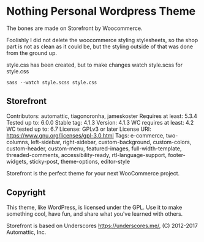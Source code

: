 # Nothing Personal Wordpress Theme

The bones are made on Storefront by Woocommerce.

Foolishly I did not delete the woocommerce styling stylesheets, so the shop part is not as clean as it could be, but the styling outside of that was done from the ground up.

style.css has been created, but to make changes watch style.scss for style.css

`sass --watch style.scss style.css`

## Storefront
Contributors: automattic, tiagonoronha, jameskoster
Requires at least: 5.3.4
Tested up to: 6.0.0
Stable tag: 4.1.3
Version: 4.1.3
WC requires at least: 4.2
WC tested up to: 6.7
License: GPLv3 or later
License URI: https://www.gnu.org/licenses/gpl-3.0.html
Tags: e-commerce, two-columns, left-sidebar, right-sidebar, custom-background, custom-colors, custom-header, custom-menu, featured-images, full-width-template, threaded-comments, accessibility-ready, rtl-language-support, footer-widgets, sticky-post, theme-options, editor-style

Storefront is the perfect theme for your next WooCommerce project.

## Copyright

This theme, like WordPress, is licensed under the GPL.
Use it to make something cool, have fun, and share what you've learned with others.

Storefront is based on Underscores https://underscores.me/, (C) 2012-2017 Automattic, Inc.

